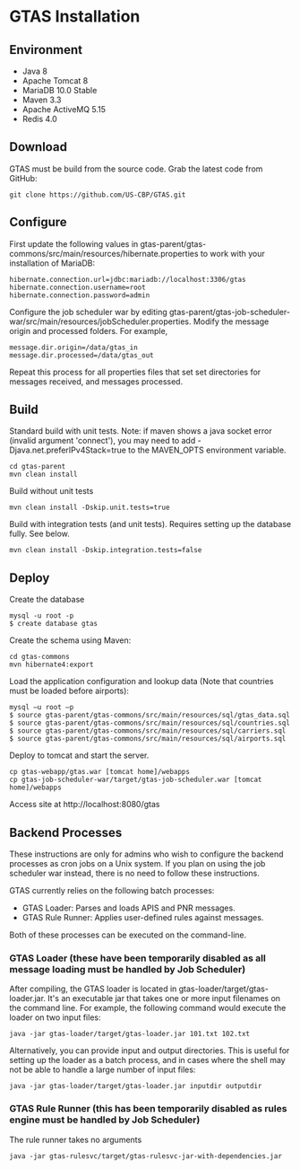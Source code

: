 # GTAS Installation

## Environment

* Java 8
* Apache Tomcat 8
* MariaDB 10.0 Stable
* Maven 3.3
* Apache ActiveMQ 5.15
* Redis 4.0

## Download

GTAS must be build from the source code.  Grab the latest code from GitHub:

```
git clone https://github.com/US-CBP/GTAS.git
```

## Configure

First update the following values in gtas-parent/gtas-commons/src/main/resources/hibernate.properties to work with your installation of MariaDB:

```
hibernate.connection.url=jdbc:mariadb://localhost:3306/gtas
hibernate.connection.username=root
hibernate.connection.password=admin
```

Configure the job scheduler war by editing gtas-parent/gtas-job-scheduler-war/src/main/resources/jobScheduler.properties.  Modify the message origin and processed folders.  For example,

```
message.dir.origin=/data/gtas_in
message.dir.processed=/data/gtas_out
```

Repeat this process for all properties files that set set directories for messages received, and messages processed.

## Build

Standard build with unit tests. Note: if maven shows a java socket error (invalid argument 'connect'), you may need to add -Djava.net.preferIPv4Stack=true to the MAVEN_OPTS environment variable.

```
cd gtas-parent
mvn clean install
```

Build without unit tests

```
mvn clean install -Dskip.unit.tests=true
```

Build with integration tests (and unit tests).  Requires setting up the database fully.  See below.

```
mvn clean install -Dskip.integration.tests=false
```

## Deploy

Create the database 

```
mysql -u root -p
$ create database gtas
```

Create the schema using Maven:

```
cd gtas-commons
mvn hibernate4:export
```

Load the application configuration and lookup data (Note that countries must be loaded before airports):

```
mysql –u root –p
$ source gtas-parent/gtas-commons/src/main/resources/sql/gtas_data.sql
$ source gtas-parent/gtas-commons/src/main/resources/sql/countries.sql
$ source gtas-parent/gtas-commons/src/main/resources/sql/carriers.sql
$ source gtas-parent/gtas-commons/src/main/resources/sql/airports.sql
```

Deploy to tomcat and start the server.

```
cp gtas-webapp/gtas.war [tomcat home]/webapps
cp gtas-job-scheduler-war/target/gtas-job-scheduler.war [tomcat home]/webapps
```

Access site at http://localhost:8080/gtas

## Backend Processes 

These instructions are only for admins who wish to configure the backend processes as cron jobs on a Unix system.  If you plan on using the job scheduler war instead, there is no need to follow these instructions.

GTAS currently relies on the following batch processes:

* GTAS Loader: Parses and loads APIS and PNR messages.
* GTAS Rule Runner: Applies user-defined rules against messages.

Both of these processes can be executed on the command-line.

### GTAS Loader (these have been temporarily disabled as all message loading must be handled by Job Scheduler)

After compiling, the GTAS loader is located in gtas-loader/target/gtas-loader.jar.  It's an executable jar that takes one or more input filenames on the command line.  For example, the following command would execute the loader on two input files:

```
java -jar gtas-loader/target/gtas-loader.jar 101.txt 102.txt
```

Alternatively, you can provide input and output directories.  This is useful for setting up the loader as a batch process, and in cases where the shell may not be able to handle a large number of input files:

```
java -jar gtas-loader/target/gtas-loader.jar inputdir outputdir
```

### GTAS Rule Runner (this has been temporarily disabled as rules engine must be handled by Job Scheduler)

The rule runner takes no arguments

```
java -jar gtas-rulesvc/target/gtas-rulesvc-jar-with-dependencies.jar 
```
